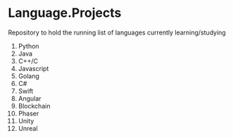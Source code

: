 # Language.Projects
Repository to hold the running list of languages currently learning/studying

1. Python
2. Java
3. C++/C
4. Javascript
5. Golang
6. C#
7. Swift
8. Angular
9. Blockchain
10. Phaser
11. Unity
12. Unreal
